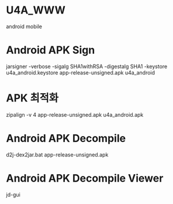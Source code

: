 # U4A_WWW
android mobile

# Android APK Sign
jarsigner -verbose -sigalg SHA1withRSA -digestalg SHA1 -keystore u4a_android.keystore app-release-unsigned.apk u4a_android

# APK 최적화
zipalign -v 4 app-release-unsigned.apk u4a_android.apk

# Android APK Decompile
d2j-dex2jar.bat app-release-unsigned.apk

# Android APK Decompile Viewer
jd-gui

